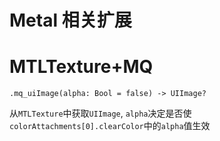 # Metal 相关扩展

# MTLTexture+MQ

```
.mq_uiImage(alpha: Bool = false) -> UIImage?
```

从`MTLTexture`中获取`UIImage`, `alpha`决定是否使`colorAttachments[0].clearColor`中的`alpha`值生效